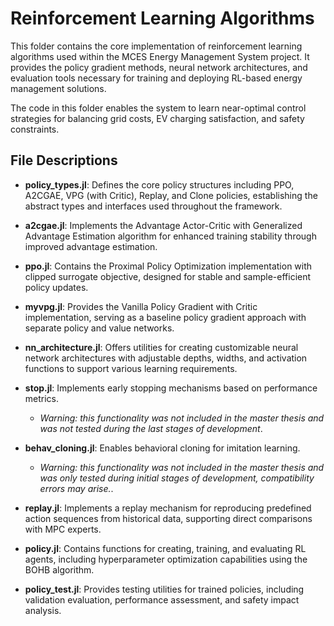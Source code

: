 # Reinforcement Learning Algorithms

This folder contains the core implementation of reinforcement learning algorithms used within the MCES Energy Management System project. It provides the policy gradient methods, neural network architectures, and evaluation tools necessary for training and deploying RL-based energy management solutions.

The code in this folder enables the system to learn near-optimal control strategies for balancing grid costs, EV charging satisfaction, and safety constraints.

## File Descriptions

- **policy_types.jl**: Defines the core policy structures including PPO, A2CGAE, VPG (with Critic), Replay, and Clone policies, establishing the abstract types and interfaces used throughout the framework.

- **a2cgae.jl**: Implements the Advantage Actor-Critic with Generalized Advantage Estimation algorithm for enhanced training stability through improved advantage estimation.

- **ppo.jl**: Contains the Proximal Policy Optimization implementation with clipped surrogate objective, designed for stable and sample-efficient policy updates.

- **myvpg.jl**: Provides the Vanilla Policy Gradient with Critic implementation, serving as a baseline policy gradient approach with separate policy and value networks.

- **nn_architecture.jl**: Offers utilities for creating customizable neural network architectures with adjustable depths, widths, and activation functions to support various learning requirements.

- **stop.jl**: Implements early stopping mechanisms based on performance metrics. 
  - *Warning: this functionality was not included in the master thesis and was not tested during the last stages of development*.

- **behav_cloning.jl**: Enables behavioral cloning for imitation learning. 
  - *Warning: this functionality was not included in the master thesis and was only tested during initial stages of development, compatibility errors may arise.*.

- **replay.jl**: Implements a replay mechanism for reproducing predefined action sequences from historical data, supporting direct comparisons with MPC experts.

- **policy.jl**: Contains functions for creating, training, and evaluating RL agents, including hyperparameter optimization capabilities using the BOHB algorithm.

- **policy_test.jl**: Provides testing utilities for trained policies, including validation evaluation, performance assessment, and safety impact analysis.






